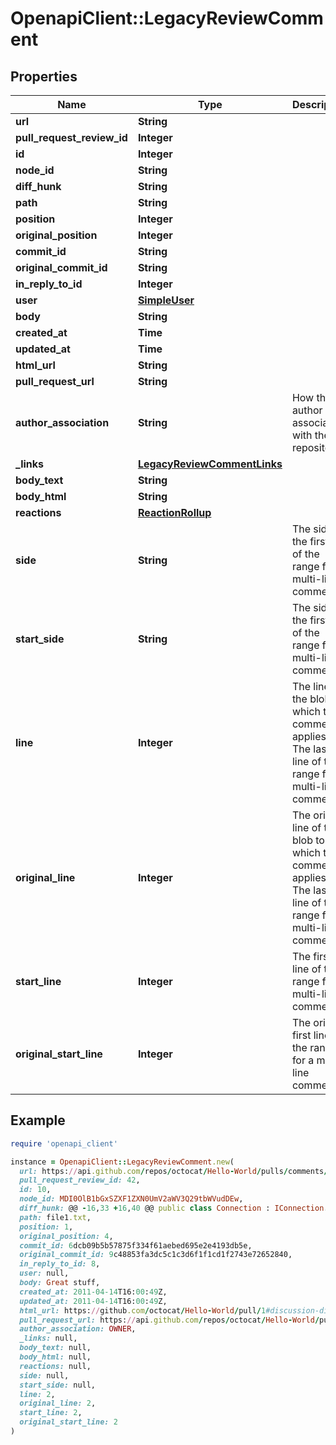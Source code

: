 # OpenapiClient::LegacyReviewComment

## Properties

| Name | Type | Description | Notes |
| ---- | ---- | ----------- | ----- |
| **url** | **String** |  |  |
| **pull_request_review_id** | **Integer** |  |  |
| **id** | **Integer** |  |  |
| **node_id** | **String** |  |  |
| **diff_hunk** | **String** |  |  |
| **path** | **String** |  |  |
| **position** | **Integer** |  |  |
| **original_position** | **Integer** |  |  |
| **commit_id** | **String** |  |  |
| **original_commit_id** | **String** |  |  |
| **in_reply_to_id** | **Integer** |  | [optional] |
| **user** | [**SimpleUser**](SimpleUser.md) |  |  |
| **body** | **String** |  |  |
| **created_at** | **Time** |  |  |
| **updated_at** | **Time** |  |  |
| **html_url** | **String** |  |  |
| **pull_request_url** | **String** |  |  |
| **author_association** | **String** | How the author is associated with the repository. |  |
| **_links** | [**LegacyReviewCommentLinks**](LegacyReviewCommentLinks.md) |  |  |
| **body_text** | **String** |  | [optional] |
| **body_html** | **String** |  | [optional] |
| **reactions** | [**ReactionRollup**](ReactionRollup.md) |  | [optional] |
| **side** | **String** | The side of the first line of the range for a multi-line comment. | [optional][default to &#39;RIGHT&#39;] |
| **start_side** | **String** | The side of the first line of the range for a multi-line comment. | [optional][default to &#39;RIGHT&#39;] |
| **line** | **Integer** | The line of the blob to which the comment applies. The last line of the range for a multi-line comment | [optional] |
| **original_line** | **Integer** | The original line of the blob to which the comment applies. The last line of the range for a multi-line comment | [optional] |
| **start_line** | **Integer** | The first line of the range for a multi-line comment. | [optional] |
| **original_start_line** | **Integer** | The original first line of the range for a multi-line comment. | [optional] |

## Example

```ruby
require 'openapi_client'

instance = OpenapiClient::LegacyReviewComment.new(
  url: https://api.github.com/repos/octocat/Hello-World/pulls/comments/1,
  pull_request_review_id: 42,
  id: 10,
  node_id: MDI0OlB1bGxSZXF1ZXN0UmV2aWV3Q29tbWVudDEw,
  diff_hunk: @@ -16,33 +16,40 @@ public class Connection : IConnection...,
  path: file1.txt,
  position: 1,
  original_position: 4,
  commit_id: 6dcb09b5b57875f334f61aebed695e2e4193db5e,
  original_commit_id: 9c48853fa3dc5c1c3d6f1f1cd1f2743e72652840,
  in_reply_to_id: 8,
  user: null,
  body: Great stuff,
  created_at: 2011-04-14T16:00:49Z,
  updated_at: 2011-04-14T16:00:49Z,
  html_url: https://github.com/octocat/Hello-World/pull/1#discussion-diff-1,
  pull_request_url: https://api.github.com/repos/octocat/Hello-World/pulls/1,
  author_association: OWNER,
  _links: null,
  body_text: null,
  body_html: null,
  reactions: null,
  side: null,
  start_side: null,
  line: 2,
  original_line: 2,
  start_line: 2,
  original_start_line: 2
)
```

